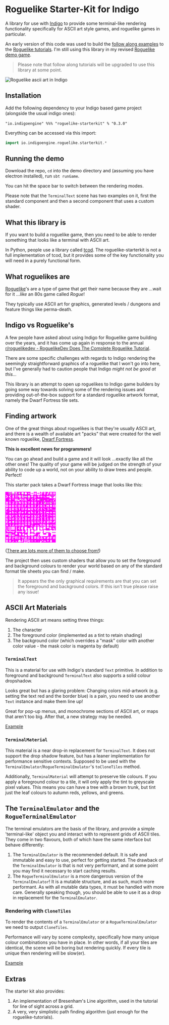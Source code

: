# Roguelike Starter-Kit for Indigo

A library for use with [Indigo](https://indigoengine.io/) to provide some terminal-like rendering functionality specifically for ASCII art style games, and roguelike games in particular.

An early version of this code was used to build the [follow along examples](https://github.com/davesmith00000/roguelike-tutorial) to the [Roguelike tutorials](http://rogueliketutorials.com/). I'm still using this library in my revised [Roguelike demo game](https://github.com/davesmith00000/roguelike).

> Please note that follow along tutorials will be upgraded to use this library at some point.

![Roguelike ascii art in Indigo](/roguelike.gif "Roguelike ascii art in Indigo")

## Installation

Add the following dependency to your Indigo based game project (alongside the usual indigo ones):

`"io.indigoengine" %%% "roguelike-starterkit" % "0.3.0"`

Everything can be accessed via this import:

```scala
import io.indigoengine.roguelike.starterkit.*
```

## Running the demo

Download the repo, `cd` into the demo directory and (assuming you have electron installed), run `sbt runGame`.

You can hit the space bar to switch between the rendering modes.

Please note that the `TerminalText` scene has two examples on it, first the standard component and then a second component that uses a custom shader.

## What this library is

If you want to build a roguelike game, then you need to be able to render something that looks like a terminal with ASCII art.

In Python, people use a library called [tcod](https://python-tcod.readthedocs.io/en/latest/). The roguelike-starterkit is not a full implementation of tcod, but it provides some of the key functionality you will need in a purely functional form.

## What roguelikes are

[Roguelike](https://en.wikipedia.org/wiki/Roguelike)'s are a type of game that get their name because they are ...wait for it ..._like_ an 80s game called _Rogue_!

They typically use ASCII art for graphics, generated levels / dungeons and feature things like perma-death.

## Indigo vs Roguelike's

A few people have asked about using Indigo for Roguelike game building over the years, and it has come up again in response to the annual [r/roguelikedev - RoguelikeDev Does The Complete Roguelike Tutorial](https://www.reddit.com/r/roguelikedev/comments/o5x585/roguelikedev_does_the_complete_roguelike_tutorial/).

There are some specific challenges with regards to Indigo rendering the seemingly straightforward graphics of a roguelike that I won't go into here, but I've generally had to caution people that Indigo _might not be good at this..._

This library is an attempt to open up roguelikes to Indigo game builders by going some way towards solving some of the rendering issues and providing out-of-the-box support for a standard roguelike artwork format, namely the Dwarf Fortress tile sets.

## Finding artwork

One of the great things about roguelikes is that they're usually ASCII art, and there is a wealth of available art "packs" that were created for the well known roguelike, [Dwarf Fortress](https://en.wikipedia.org/wiki/Dwarf_Fortress).

**This is excellent news for programmers!**

You can go ahead and build a game and it will look ...exactly like all the other ones! The quality of your game will be judged on the strength of your ability to code up a world, not on your ability to draw trees and people. Perfect!

This starter pack takes a Dwarf Fortress image that looks like this:

![A dwarf fortress tile map](demo/assets/Anikki_square_10x10.png "A dwarf fortress tile map")

([There are lots more of them to choose from!](https://dwarffortresswiki.org/Tileset_repository))

The project then uses custom shaders that allow you to set the foreground and background colours to render your world based on any of the standard format tile sheets you can find / make.

> It appears the the only graphical requirements are that you can set the foreground and background colors. If this isn't true please raise any issue!

## ASCII Art Materials

Rendering ASCII art means setting three things:

1. The character
1. The foreground color (implemented as a tint to retain shading)
1. The background color (which overrides a "mask" color with another color value - the mask color is magenta by default)

### `TerminalText`

This is a material for use with Indigo's standard `Text` primitive. In addition to foreground and background `TerminalText` also supports a solid colour dropshadow.

Looks great but has a glaring problem: Changing colors mid-artwork (e.g. setting the text red and the border blue) is a pain, you need to use another `Text` instance and make them line up!

Great for pop-up menus, and monochrome sections of ASCII art, or maps that aren't too big. After that, a new strategy may be needed.

[Example](https://github.com/PurpleKingdomGames/roguelike-starterkit/blob/main/demo/src/main/scala/demo/TerminalTextScene.scala)

### `TerminalMaterial`

This material is a near drop-in replacement for `TerminalText`. It does not support the drop shadow feature, but has a leaner implementation for performance sensitive contexts. Supposed to be used with the `TerminalEmulator`/`RogueTerminalEmulator`'s `toCloneTiles` method.

Additionally, `TerminalMaterial` will attempt to preserve tile colours. If you apply a foreground colour to a tile, it will only apply the tint to greyscale pixel values. This means you can have a tree with a brown trunk, but tint just the leaf colours to autumn reds, yellows, and greens.

## The `TerminalEmulator` and the `RogueTerminalEmulator`

The terminal emulators are the basis of the library, and provide a simple 'terminal-like' object you and interact with to represent grids of ASCII tiles. They come in two flavours, both of which have the same interface but behave differently:

1. The `TerminalEmulator` is the recommended default. It is safe and immutable and easy to use, perfect for getting started. The drawback of the `TerminalEmulator` is that is not very performant, and at some point you may find it necessary to start caching results.
2. The `RogueTerminalEmulator` is a more dangerous version of the `TerminalEmulator`! It is a mutable structure, and as such, much more performant. As with all mutable data types, it must be handled with more care. Generally speaking though, you should be able to use it as a drop in replacement for the `TerminalEmulator`.

### Rendering with `CloneTiles`

To render the contents of a `TerminalEmulator` or a `RogueTerminalEmulator` we need to output `CloneTiles`.

Performance will vary by scene complexity, specifically how many unique colour combinations you have in place. In other words, if all your tiles are identical, the scene will be boring but rendering quickly. If every tile is unique then rendering will be slow(er).

[Example](https://github.com/PurpleKingdomGames/roguelike-starterkit/blob/main/demo/src/main/scala/demo/TerminalEmulatorScene.scala)

## Extras

The starter kit also provides:

1. An implementation of Bresenham's Line algorithm, used in the tutorial for line of sight across a grid.
2. A very, very simplistic path finding algorithm (just enough for the roguelike-tutorials).
